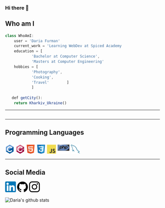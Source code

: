 ### Hi there 👋

## Who am I 
```js
class WhoAmI:
	user = 'Daria Furman'
   	current_work = 'Learning WebDev at Spiced Academy
    education = [
   			'Bachelor at Computer Science',
   			'Masters at Computer Engineering'   
    hobbies = [
   			'Photography',
   			'Cooking',
   			'Travel'   		]
     		]
   
   def getCity():
   	return Kharkiv_Ukraine()

   ```
_________________
## 

_________________
## Programming Languages
<img src = './pic/c-original.svg' width='30'/> <img src = './pic/cpp.svg' width='30'/> <img src = './pic/html.svg' width='30'/> <img src = './pic/css.svg' width='30'/> <img src = './pic/js.svg' width='30'/> <img src = './pic/php.svg' width='40'/> <img src = './pic/sql.svg' width='30'/> 
_________________
## Social Media
<img src = "./pic/linked.png" alt="linkedinlogo" width="35" height="35"> <a href= "https://www.linkedin.com/in/daria-furman-476930157"></a>
<img src = "./pic/git.png" alt="githublogo" width="35" height="35"> <a href= "https://github.com/daryafurman"></a>
<img src = "./pic/inst.png" alt="instagramlogo" width="35" height="35"> <a href= "https://www.instagram.com/darya_furman/"></a>

![Daria's github stats](https://github-readme-stats.vercel.app/api?username=daryafurman&show_icons=true&hide=[%22issues%22])
 

